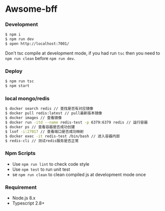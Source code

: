 # Awsome-bff

### Development

```bash
$ npm i
$ npm run dev
$ open http://localhost:7001/
```

Don't tsc compile at development mode, if you had run `tsc` then you need to `npm run clean` before `npm run dev`.

### Deploy

```bash
$ npm run tsc
$ npm start
```

### local mongo/redis

```bash
$ docker search redis // 查找是否有对应镜像
$ docker pull redis:latest // pull最新版本镜像
$ docker images // 查看镜像
$ docker run -itd --name redis-test -p 6379:6379 redis // 运行容器
$ docker ps // 查看容器是否成功创建
$ lsof -i:27017 // 查看端口是否成功映射
$ docker exec -it redis-test /bin/bash // 进入容器内部
$ redis-cli // 测试redis服务是否正常
```

### Npm Scripts

- Use `npm run lint` to check code style
- Use `npm test` to run unit test
- se `npm run clean` to clean compiled js at development mode once

### Requirement

- Node.js 8.x
- Typescript 2.8+
